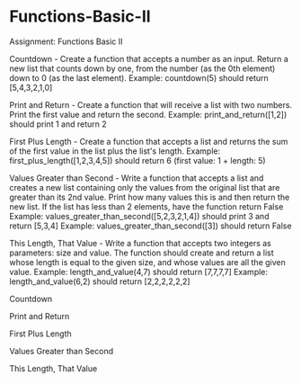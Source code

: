 # Functions-Basic-II

Assignment: Functions Basic II

Countdown - Create a function that accepts a number as an input. Return a new list that counts down by one, from the number (as the 0th element) down to 0 (as the last element).
Example: countdown(5) should return [5,4,3,2,1,0]

Print and Return - Create a function that will receive a list with two numbers. Print the first value and return the second.
Example: print_and_return([1,2]) should print 1 and return 2

First Plus Length - Create a function that accepts a list and returns the sum of the first value in the list plus the list's length.
Example: first_plus_length([1,2,3,4,5]) should return 6 (first value: 1 + length: 5)

Values Greater than Second - Write a function that accepts a list and creates a new list containing only the values from the original list that are greater than its 2nd value. Print how many values this is and then return the new list. If the list has less than 2 elements, have the function return False
Example: values_greater_than_second([5,2,3,2,1,4]) should print 3 and return [5,3,4]
Example: values_greater_than_second([3]) should return False

This Length, That Value - Write a function that accepts two integers as parameters: size and value. The function should create and return a list whose length is equal to the given size, and whose values are all the given value.
Example: length_and_value(4,7) should return [7,7,7,7]
Example: length_and_value(6,2) should return [2,2,2,2,2,2]

Countdown

Print and Return

First Plus Length

Values Greater than Second

This Length, That Value

